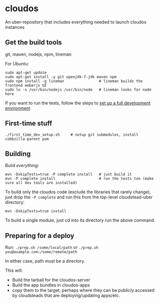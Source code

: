 cloudos
=======

An uber-repository that includes everything needed to launch cloudos instances

## Get the build tools

git, maven, nodejs, npm, lineman

For Ubuntu:

    sudo apt-get update
    sudo apt-get install -y git openjdk-7-jdk maven npm
    sudo npm install -g lineman                # lineman builds the frontend emberjs UI
    sudo ln -s /usr/bin/nodejs /usr/bin/node   # lineman looks for node here

If you want to run the tests, follow the steps to [set up a full development environment](developing.md)

## First-time stuff

    ./first_time_dev_setup.sh     # setup git submodules, install cobbzilla-parent pom

## Building

Build *everything*:

    mvn -DskipTests=true -P complete install   # just build it
    mvn -P complete install                    # run the tests too (make sure all dev tools are installed)

To build only the cloudos code (exclude the libraries that rarely change), just drop the `-P complete` and run this from the top-level cloudstead-uber directory:

    mvn -DskipTests=true install

To build a single module, just cd into its directory run the above command.

## Preparing for a deploy

Run:
`./prep.sh /some/local/path`
or
`./prep.sh you@example.com:/some/remote/path`

In either case, path must be a directory.

This will:

* Build the tarball for the cloudos-server
* Build the app bundles in cloudos-apps
* copy them to the target, perhaps where they can be publicly accessed by cloudsteads that are deploying/updating apps/etc.
